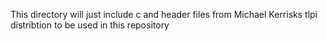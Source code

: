This directory will just include c and header files from Michael Kerrisks 
tlpi distribtion to be used in this repository